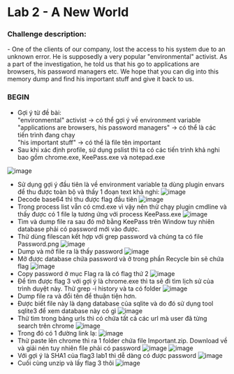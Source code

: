 <h1>Lab 2 - A New World</h1>
<h3>Challenge description: </h3>
- One of the clients of our company, lost the access to his system due to an unknown error. He is supposedly a very popular "environmental" activist. As a part of the investigation, he told us that his go to applications are browsers, his password managers etc. We hope that you can dig into this memory dump and find his important stuff and give it back to us.
<h3>BEGIN</h3>

- Gợi ý từ đề bài:<br>"environmental" activist -> có thể gợi ý về environment variable<br>"applications are browsers, his password managers" -> có thể là các tiến trình đang chạy<br>"his important stuff" -> có thể là file tên important
- Sau khi xác định profile, sử dụng pslist thì ta có các tiến trình khả nghi bao gồm chrome.exe, KeePass.exe và notepad.exe

![image](https://user-images.githubusercontent.com/100038173/203689603-c3a66188-5593-4a36-a1ce-4734b7ffe622.png)
- Sử dụng gợi ý đầu tiên là về environment variable ta dùng plugin envars để thu được toàn bộ và thấy 1 đoạn text khả nghi:
![image](https://user-images.githubusercontent.com/100038173/203690099-6c076ba8-1f14-4e94-8d3b-bc86cd41ef50.png)
- Decode base64 thì thu được flag đầu tiên
![image](https://user-images.githubusercontent.com/100038173/203690155-0678fe33-0bd8-4693-a3a7-86a6ef525d54.png)
- Trong process list vẫn có cmd.exe vì vậy nên thử chạy plugin cmdline và thấy được có 1 file lạ tương ứng với process KeePass.exe
![image](https://user-images.githubusercontent.com/100038173/203911796-2b5b7898-a229-45a4-b4e0-778c7e096108.png)
- Tìm và dump file ra sau đó mở bằng KeePass trên Window tuy nhiên database phải có password mới vào được.
- Thử dùng filescan kết hợp với grep password và chúng ta có file Password.png
![image](https://user-images.githubusercontent.com/100038173/203912089-6b42c1ae-fe65-4f7e-b350-27ba92a935bd.png)
- Dump và mở file ra là thấy password
![image](https://user-images.githubusercontent.com/100038173/203912177-fb1301b2-02cb-4ca0-9c15-28e62e715d64.png)
- Mở được database chứa password và ở trong phần Recycle bin sẽ chứa flag
![image](https://user-images.githubusercontent.com/100038173/203912331-a2450338-918c-435c-ae19-d7e862491307.png)
- Copy password ở mục Flag ra là có flag thứ 2
![image](https://user-images.githubusercontent.com/100038173/203912477-2ac627e7-d8d2-4cb5-b46f-66d038dabc4f.png)
- Để tìm được flag 3 với gợi ý là chrome.exe thì ta sẽ đi tìm lịch sử của trình duyệt này. Thử grep -i history và ta có folder 
![image](https://user-images.githubusercontent.com/100038173/203915720-c6ede63e-6adc-4a93-9e57-b49c78fc8c07.png)
- Dump file ra và đổi tên để thuận tiện hơn.
- Được biết file này là dạng database của sqlite và do đó sử dụng tool sqlite3 để xem database này có gì 
![image](https://user-images.githubusercontent.com/100038173/203916033-e0e6c585-3da3-45a3-bf62-9a003ad0f997.png)
- Thử tìm trong bảng urls thì có chứa tất cả các url mà user đã từng search trên chrome
![image](https://user-images.githubusercontent.com/100038173/203916281-44dc3949-1d3d-4519-8713-b009cdf35857.png)
- Trong đó có 1 đường link lạ:
![image](https://user-images.githubusercontent.com/100038173/203916379-1890d4c5-1dfa-4ce1-80d1-87e30e7fc245.png)
- Thử paste lên chrome thì ra 1 folder chứa file Important.zip. Download về và giải nén tuy nhiên file phải có password
![image](https://user-images.githubusercontent.com/100038173/203916977-23da40e1-4a4f-4797-a94c-054296368c2f.png)
![image](https://user-images.githubusercontent.com/100038173/203916610-3692c140-e3ce-4b11-81bc-640385756c21.png)
- Với gợi ý là SHA1 của flag3 lab1 thì dễ dàng có được password
![image](https://user-images.githubusercontent.com/100038173/203916737-7cb5683e-575d-46d6-b6d4-0c8657f3161b.png)
- Cuối cùng unzip và lấy flag 3 thôi
![image](https://user-images.githubusercontent.com/100038173/203916836-fbc54bb6-27ab-4f17-8296-8ffab2a48a79.png)


